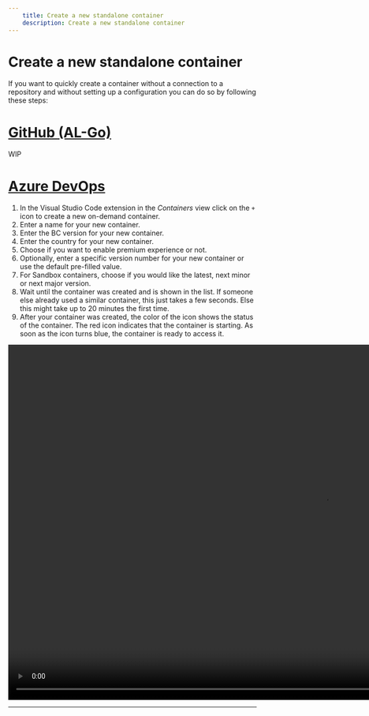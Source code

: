 ```yaml
---
    title: Create a new standalone container
    description: Create a new standalone container
---
```


# Create a new standalone container

If you want to quickly create a container without a connection to a repository and without setting up a configuration you can do so by following these steps:

# [**GitHub (AL-Go)**](#tab/github)
WIP

# [**Azure DevOps**](#tab/azdevops)

1. In the Visual Studio Code extension in the *Containers* view click on the `+` icon to create a new on-demand container.
1. Enter a name for your new container.
1. Enter the BC version for your new container.
1. Enter the country for your new container.
1. Choose if you want to enable premium experience or not.
1. Optionally, enter a specific version number for your new container or use the default pre-filled value.
1. For Sandbox containers, choose if you would like the latest, next minor or next major version.
1. Wait until the container was created and is shown in the list. If someone else already used a similar container, this just takes a few seconds. Else this might take up to 20 minutes the first time.
1. After your container was created, the color of the icon shows the status of the container. The red icon indicates that the container is starting. As soon as the icon turns blue, the container is ready to access it.

<video width="1280px" height="720px" controls>
  <source src="../media/vsc-extension-create-ondemand-container-version.mp4" type="video/mp4">
  Your browser does not support the video tag.
</video>

---